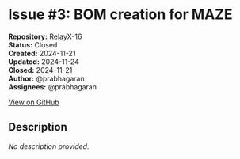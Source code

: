 # Issue #3: BOM creation  for MAZE

**Repository:** RelayX-16  
**Status:** Closed  
**Created:** 2024-11-21  
**Updated:** 2024-11-24  
**Closed:** 2024-11-21  
**Author:** @prabhagaran  
**Assignees:** @prabhagaran  

[View on GitHub](https://github.com/Simtestlab/RelayX-16/issues/3)

## Description

*No description provided.*